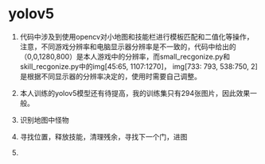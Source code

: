 # yolov5

1. 代码中涉及到使用opencv对小地图和技能栏进行模板匹配和二值化等操作，注意，不同游戏分辨率和电脑显示器分辨率是不一致的，代码中给出的（0,0,1280,800）是本人游戏中的分辨率，而small_recgonize.py和skill_recgonize.py中的img[45:65, 1107:1270]， img[733: 793, 538:750, 2]是根据不同显示器的分辨率决定的，使用时需要自己调整。

2. 本人训练的yolov5模型还有待提高，我的训练集只有294张图片，因此效果一般。


1. 识别地图中怪物
2. 寻找位置，释放技能，清理残余，寻找下一个门，进图
3. 